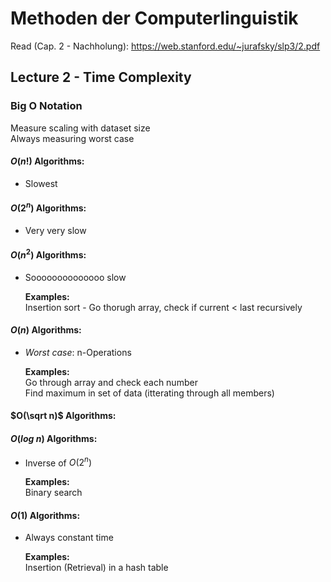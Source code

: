 # Methoden der Computerlinguistik 
Read (Cap. 2 - Nachholung): https://web.stanford.edu/~jurafsky/slp3/2.pdf


## Lecture 2 - Time Complexity
### Big O Notation
Measure scaling with dataset size\
Always measuring worst case
#### $O(n!)$ Algorithms:
* Slowest

#### $O(2^n)$ Algorithms:
* Very very slow

#### $O(n^2)$ Algorithms:
* Soooooooooooooo slow

    **Examples:**  
    Insertion sort - Go thorugh array, check if current < last recursively

#### $O(n)$ Algorithms:
* *Worst case*: n-Operations

    **Examples:**  
    Go through array and check each number\
    Find maximum in set of data (itterating through all members)

#### $O(\sqrt n)$ Algorithms:

#### $O(log\ n)$ Algorithms:
* Inverse of $O(2^n)$

    **Examples:**  
    Binary search

#### $O(1)$ Algorithms:
* Always constant time

    **Examples:**  
    Insertion (Retrieval) in a hash table

